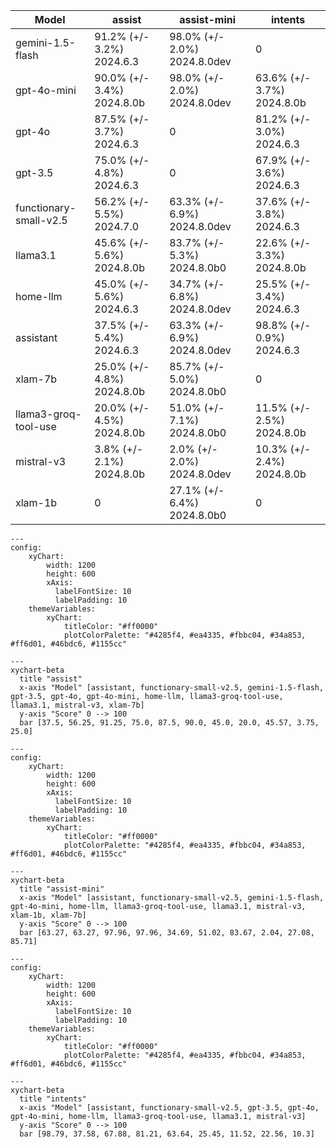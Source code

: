 | Model | assist | assist-mini | intents|
| ----- | ----- | ----- | ----- |
| gemini-1.5-flash | 91.2% (+/- 3.2%) 2024.6.3 | 98.0% (+/- 2.0%) 2024.8.0dev | 0 |
| gpt-4o-mini | 90.0% (+/- 3.4%) 2024.8.0b | 98.0% (+/- 2.0%) 2024.8.0dev | 63.6% (+/- 3.7%) 2024.8.0b |
| gpt-4o | 87.5% (+/- 3.7%) 2024.6.3 | 0 | 81.2% (+/- 3.0%) 2024.6.3 |
| gpt-3.5 | 75.0% (+/- 4.8%) 2024.6.3 | 0 | 67.9% (+/- 3.6%) 2024.6.3 |
| functionary-small-v2.5 | 56.2% (+/- 5.5%) 2024.7.0 | 63.3% (+/- 6.9%) 2024.8.0dev | 37.6% (+/- 3.8%) 2024.6.3 |
| llama3.1 | 45.6% (+/- 5.6%) 2024.8.0b | 83.7% (+/- 5.3%) 2024.8.0b0 | 22.6% (+/- 3.3%) 2024.8.0b |
| home-llm | 45.0% (+/- 5.6%) 2024.6.3 | 34.7% (+/- 6.8%) 2024.8.0dev | 25.5% (+/- 3.4%) 2024.6.3 |
| assistant | 37.5% (+/- 5.4%) 2024.6.3 | 63.3% (+/- 6.9%) 2024.8.0dev | 98.8% (+/- 0.9%) 2024.6.3 |
| xlam-7b | 25.0% (+/- 4.8%) 2024.8.0b | 85.7% (+/- 5.0%) 2024.8.0b0 | 0 |
| llama3-groq-tool-use | 20.0% (+/- 4.5%) 2024.8.0b | 51.0% (+/- 7.1%) 2024.8.0b0 | 11.5% (+/- 2.5%) 2024.8.0b |
| mistral-v3 | 3.8% (+/- 2.1%) 2024.8.0b | 2.0% (+/- 2.0%) 2024.8.0dev | 10.3% (+/- 2.4%) 2024.8.0b |
| xlam-1b | 0 | 27.1% (+/- 6.4%) 2024.8.0b0 | 0 |

```mermaid
---
config:
    xyChart:
        width: 1200
        height: 600
        xAxis:
          labelFontSize: 10
          labelPadding: 10
    themeVariables:
        xyChart:
            titleColor: "#ff0000"
            plotColorPalette: "#4285f4, #ea4335, #fbbc04, #34a853, #ff6d01, #46bdc6, #1155cc"

---
xychart-beta
  title "assist"
  x-axis "Model" [assistant, functionary-small-v2.5, gemini-1.5-flash, gpt-3.5, gpt-4o, gpt-4o-mini, home-llm, llama3-groq-tool-use, llama3.1, mistral-v3, xlam-7b]
  y-axis "Score" 0 --> 100
  bar [37.5, 56.25, 91.25, 75.0, 87.5, 90.0, 45.0, 20.0, 45.57, 3.75, 25.0]
```


```mermaid
---
config:
    xyChart:
        width: 1200
        height: 600
        xAxis:
          labelFontSize: 10
          labelPadding: 10
    themeVariables:
        xyChart:
            titleColor: "#ff0000"
            plotColorPalette: "#4285f4, #ea4335, #fbbc04, #34a853, #ff6d01, #46bdc6, #1155cc"

---
xychart-beta
  title "assist-mini"
  x-axis "Model" [assistant, functionary-small-v2.5, gemini-1.5-flash, gpt-4o-mini, home-llm, llama3-groq-tool-use, llama3.1, mistral-v3, xlam-1b, xlam-7b]
  y-axis "Score" 0 --> 100
  bar [63.27, 63.27, 97.96, 97.96, 34.69, 51.02, 83.67, 2.04, 27.08, 85.71]
```


```mermaid
---
config:
    xyChart:
        width: 1200
        height: 600
        xAxis:
          labelFontSize: 10
          labelPadding: 10
    themeVariables:
        xyChart:
            titleColor: "#ff0000"
            plotColorPalette: "#4285f4, #ea4335, #fbbc04, #34a853, #ff6d01, #46bdc6, #1155cc"

---
xychart-beta
  title "intents"
  x-axis "Model" [assistant, functionary-small-v2.5, gpt-3.5, gpt-4o, gpt-4o-mini, home-llm, llama3-groq-tool-use, llama3.1, mistral-v3]
  y-axis "Score" 0 --> 100
  bar [98.79, 37.58, 67.88, 81.21, 63.64, 25.45, 11.52, 22.56, 10.3]
```
